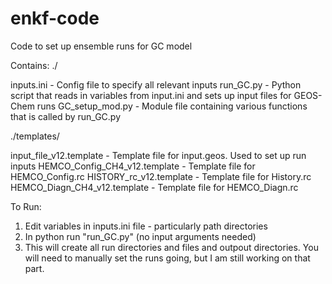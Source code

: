 # enkf-code
Code to set up ensemble runs for GC model

Contains:
  ./
  
  inputs.ini - Config file to specify all relevant inputs
  run_GC.py - Python script that reads in variables from input.ini and sets up input files for GEOS-Chem runs
  GC_setup_mod.py - Module file containing various functions that is called by run_GC.py
  

  
  ./templates/
  
  input_file_v12.template - Template file for input.geos. Used to set up run inputs
  HEMCO_Config_CH4_v12.template - Template file for HEMCO_Config.rc
  HISTORY_rc_v12.template - Template file for History.rc
  HEMCO_Diagn_CH4_v12.template - Template file for HEMCO_Diagn.rc
  
  To Run:
  1. Edit variables in inputs.ini file - particularly path directories
  2. In python run "run_GC.py" (no input arguments needed)
  3. This will create all run directories and files and outpout directories. You will need to manually set the runs going, but      I am still working on that part.
